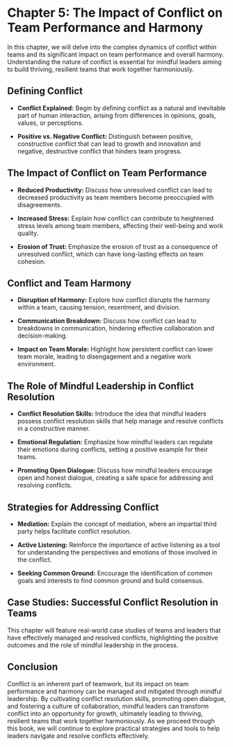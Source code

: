 Chapter 5: The Impact of Conflict on Team Performance and Harmony
=================================================================

In this chapter, we will delve into the complex dynamics of conflict within teams and its significant impact on team performance and overall harmony. Understanding the nature of conflict is essential for mindful leaders aiming to build thriving, resilient teams that work together harmoniously.

Defining Conflict
-----------------

* **Conflict Explained:** Begin by defining conflict as a natural and inevitable part of human interaction, arising from differences in opinions, goals, values, or perceptions.

* **Positive vs. Negative Conflict:** Distinguish between positive, constructive conflict that can lead to growth and innovation and negative, destructive conflict that hinders team progress.

The Impact of Conflict on Team Performance
------------------------------------------

* **Reduced Productivity:** Discuss how unresolved conflict can lead to decreased productivity as team members become preoccupied with disagreements.

* **Increased Stress:** Explain how conflict can contribute to heightened stress levels among team members, affecting their well-being and work quality.

* **Erosion of Trust:** Emphasize the erosion of trust as a consequence of unresolved conflict, which can have long-lasting effects on team cohesion.

Conflict and Team Harmony
-------------------------

* **Disruption of Harmony:** Explore how conflict disrupts the harmony within a team, causing tension, resentment, and division.

* **Communication Breakdown:** Discuss how conflict can lead to breakdowns in communication, hindering effective collaboration and decision-making.

* **Impact on Team Morale:** Highlight how persistent conflict can lower team morale, leading to disengagement and a negative work environment.

The Role of Mindful Leadership in Conflict Resolution
-----------------------------------------------------

* **Conflict Resolution Skills:** Introduce the idea that mindful leaders possess conflict resolution skills that help manage and resolve conflicts in a constructive manner.

* **Emotional Regulation:** Emphasize how mindful leaders can regulate their emotions during conflicts, setting a positive example for their teams.

* **Promoting Open Dialogue:** Discuss how mindful leaders encourage open and honest dialogue, creating a safe space for addressing and resolving conflicts.

Strategies for Addressing Conflict
----------------------------------

* **Mediation:** Explain the concept of mediation, where an impartial third party helps facilitate conflict resolution.

* **Active Listening:** Reinforce the importance of active listening as a tool for understanding the perspectives and emotions of those involved in the conflict.

* **Seeking Common Ground:** Encourage the identification of common goals and interests to find common ground and build consensus.

Case Studies: Successful Conflict Resolution in Teams
-----------------------------------------------------

This chapter will feature real-world case studies of teams and leaders that have effectively managed and resolved conflicts, highlighting the positive outcomes and the role of mindful leadership in the process.

Conclusion
----------

Conflict is an inherent part of teamwork, but its impact on team performance and harmony can be managed and mitigated through mindful leadership. By cultivating conflict resolution skills, promoting open dialogue, and fostering a culture of collaboration, mindful leaders can transform conflict into an opportunity for growth, ultimately leading to thriving, resilient teams that work together harmoniously. As we proceed through this book, we will continue to explore practical strategies and tools to help leaders navigate and resolve conflicts effectively.

